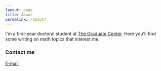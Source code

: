 ```yaml
---
layout: page
title: About
permalink: /about/
---
```


I'm a first-year doctoral student at [The Graduate Center](https://www.gc.cuny.edu/Page-Elements/Academics-Research-Centers-Initiatives/Doctoral-Programs/Mathematics). Here you'll find some writing on math topics that interest me.

### Contact me

[E-mail](mailto:pranavchinmay@gmail.com)
